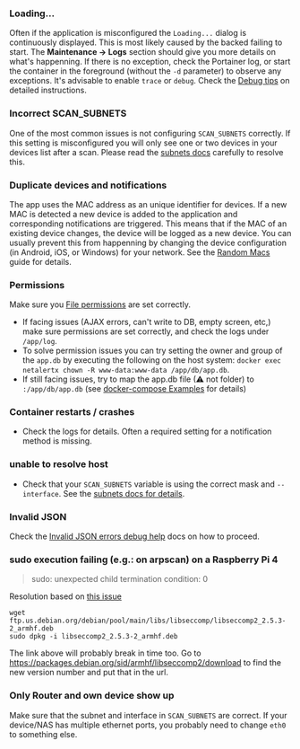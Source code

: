 ### Loading...

Often if the application is misconfigured the `Loading...` dialog is continuously displayed. This is most likely caused by the backed failing to start. The **Maintenance -> Logs** section should give you more details on what's happenning. If there is no exception, check the Portainer log, or start the container in the foreground (without the `-d` parameter) to observe any exceptions. It's advisable to enable `trace` or `debug`. Check the [Debug tips](./DEBUG_TIPS.md) on detailed instructions. 

### Incorrect SCAN_SUBNETS

One of the most common issues is not configuring `SCAN_SUBNETS` correctly. If this setting is misconfigured you will only see one or two devices in your devices list after a scan. Please read the [subnets docs](./SUBNETS.md) carefully to resolve this.

### Duplicate devices and notifications

The app uses the MAC address as an unique identifier for devices. If a new MAC is detected a new device is added to the application and corresponding notifications are triggered. This means that if the MAC of an existing device changes, the device will be logged as a new device. You can usually prevent this from happenning by changing the device configuration (in Android, iOS, or Windows) for your network. See the [Random Macs](./RANDOM_MAC.md) guide for details. 

### Permissions

Make sure you [File permissions](./FILE_PERMISSIONS.md) are set correctly.

* If facing issues (AJAX errors, can't write to DB, empty screen, etc,) make sure permissions are set correctly, and check the logs under `/app/log`. 
* To solve permission issues you can try setting the owner and group of the `app.db` by executing the following on the host system: `docker exec netalertx chown -R www-data:www-data /app/db/app.db`. 
* If still facing issues, try to map the app.db file (⚠ not folder) to `:/app/db/app.db` (see [docker-compose Examples](https://github.com/jokob-sk/NetAlertX/blob/main/dockerfiles/README.md#-docker-composeyml-examples) for details)

### Container restarts / crashes

* Check the logs for details. Often a required setting for a notification method is missing. 

### unable to resolve host

* Check that your `SCAN_SUBNETS` variable is using the correct mask and `--interface`. See the [subnets docs for details](./SUBNETS.md).  

### Invalid JSON

Check the [Invalid JSON errors debug help](./DEBUG_INVALID_JSON.md) docs on how to proceed.

### sudo execution failing (e.g.: on arpscan) on a Raspberry Pi 4 

> sudo: unexpected child termination condition: 0

Resolution based on [this issue](https://github.com/linuxserver/docker-papermerge/issues/4#issuecomment-1003657581)

```
wget ftp.us.debian.org/debian/pool/main/libs/libseccomp/libseccomp2_2.5.3-2_armhf.deb
sudo dpkg -i libseccomp2_2.5.3-2_armhf.deb
```

The link above will probably break in time too. Go to https://packages.debian.org/sid/armhf/libseccomp2/download to find the new version number and put that in the url.

### Only Router and own device show up

Make sure that the subnet and interface in `SCAN_SUBNETS` are correct. If your device/NAS has multiple ethernet ports, you probably need to change `eth0` to something else.